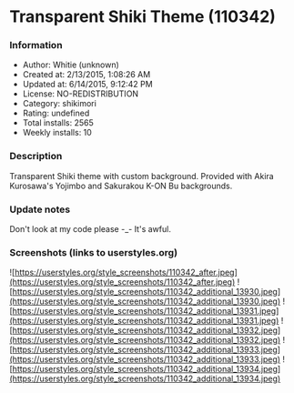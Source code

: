 # Transparent Shiki Theme (110342)

### Information
- Author: Whitie (unknown)
- Created at: 2/13/2015, 1:08:26 AM
- Updated at: 6/14/2015, 9:12:42 PM
- License: NO-REDISTRIBUTION
- Category: shikimori
- Rating: undefined
- Total installs: 2565
- Weekly installs: 10


### Description
Transparent Shiki theme with custom background.
Provided with Akira Kurosawa's Yojimbo and Sakurakou K-ON Bu backgrounds.

### Update notes
Don't look at my code please -_-
It's awful.

### Screenshots (links to userstyles.org)
![https://userstyles.org/style_screenshots/110342_after.jpeg](https://userstyles.org/style_screenshots/110342_after.jpeg)
![https://userstyles.org/style_screenshots/110342_additional_13930.jpeg](https://userstyles.org/style_screenshots/110342_additional_13930.jpeg)
![https://userstyles.org/style_screenshots/110342_additional_13931.jpeg](https://userstyles.org/style_screenshots/110342_additional_13931.jpeg)
![https://userstyles.org/style_screenshots/110342_additional_13932.jpeg](https://userstyles.org/style_screenshots/110342_additional_13932.jpeg)
![https://userstyles.org/style_screenshots/110342_additional_13933.jpeg](https://userstyles.org/style_screenshots/110342_additional_13933.jpeg)
![https://userstyles.org/style_screenshots/110342_additional_13934.jpeg](https://userstyles.org/style_screenshots/110342_additional_13934.jpeg)

